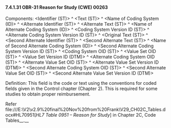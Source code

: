 #### 7.4.1.31 OBR-31 Reason for Study (CWE) 00263

Components: &lt;Identifier (ST)> ^ &lt;Text (ST)> ^ &lt;Name of Coding System (ID)> ^ &lt;Alternate Identifier (ST)> ^ &lt;Alternate Text (ST)> ^ &lt;Name of Alternate Coding System (ID)> ^ &lt;Coding System Version ID (ST)> ^ &lt;Alternate Coding System Version ID (ST)> ^ &lt;Original Text (ST)> ^ &lt;Second Alternate Identifier (ST)> ^ &lt;Second Alternate Text (ST)> ^ &lt;Name of Second Alternate Coding System (ID)> ^ &lt;Second Alternate Coding System Version ID (ST)> ^ &lt;Coding System OID (ST)> ^ &lt;Value Set OID (ST)> ^ &lt;Value Set Version ID (DTM)> ^ &lt;Alternate Coding System OID (ST)> ^ &lt;Alternate Value Set OID (ST)> ^ &lt;Alternate Value Set Version ID (DTM)> ^ &lt;Second Alternate Coding System OID (ST)> ^ &lt;Second Alternate Value Set OID (ST)> ^ &lt;Second Alternate Value Set Version ID (DTM)>

Definition: This field is the code or text using the conventions for coded fields given in the Control chapter (Chapter 2). This is required for some studies to obtain proper reimbursement.

Refer file:///E:\V2\v2.9%20final%20Nov%20from%20Frank\V29_CH02C_Tables.docx#HL70951[_HL7 Table 0951 – Reason for Study_] in Chapter 2C, Code Tables__.__
